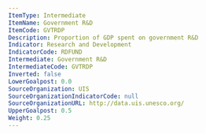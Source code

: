```yaml
---
ItemType: Intermediate
ItemName: Government R&D
ItemCode: GVTRDP
Description: Proportion of GDP spent on government R&D
Indicator: Research and Development
IndicatorCode: RDFUND
Intermediate: Government R&D
IntermediateCode: GVTRDP
Inverted: false
LowerGoalpost: 0.0
SourceOrganization: UIS
SourceOrganizationIndicatorCode: null
SourceOrganizationURL: http://data.uis.unesco.org/
UpperGoalpost: 0.5
Weight: 0.25
---
```


